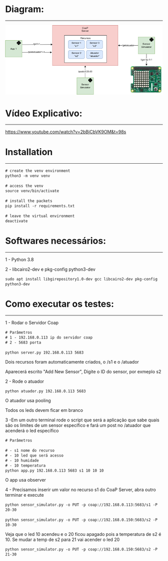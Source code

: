 # Diagram:
----------------------

![Alt text](img/v.png?raw=true "Diagram")

# Vídeo Explicativo:
----------------------

https://www.youtube.com/watch?v=2bBjCbVK9OM&t=98s


# Installation
----------------------

```shell
# create the venv environment
python3 -m venv venv

# access the venv
source venv/bin/activate

# install the packets
pip install -r requirements.txt

# leave the virtual environment
deactivate
```

# Softwares necessários:
----------------------

1 - Python 3.8

2 - libcairo2-dev e pkg-config python3-dev

```shell
sudo apt install libgirepository1.0-dev gcc libcairo2-dev pkg-config python3-dev
```

# Como executar os testes:
----------------------

1 - Rodar o Servidor Coap

```shell
# Parâmetros
# 1 - 192.168.0.113 ip do servidor coap
# 2 - 5683 porta

python server.py 192.168.0.113 5683
```

Dois recursos foram automaticamente criados, o /s1 e o /atuador

Aparecerá escrito "Add New Sensor", Digite o ID do sensor, por exmeplo s2

2 - Rode o atuador

```shell
python atuador.py 192.168.0.113 5683
```
O atuador usa pooling

Todos os leds devem ficar em branco

3 -Em um outro terminal rode o script que será a aplicação que sabe quais são os limites de um sensor específico e fará um post no /atuador que acenderá o led específico

```shell
# Parâmetros

# - s1 nome do recurso
# - 10 led que será acesso
# - 10 humidade
# - 10 temperatura
python app.py 192.168.0.113 5683 s1 10 10 10
```

O app usa observer

4 - Precisamos inserir um valor no recurso s1 do CoaP Server, abra outro terminar e execute 

```shell
python sensor_simulator.py -o PUT -p coap://192.168.0.113:5683/s1 -P 20-30

python sensor_simulator.py -o PUT -p coap://192.168.0.150:5683/s2 -P 10-30
```

Veja que o led 10 acendeu e o 20 ficou apagado pois a temperatura de s2 é 10. Se mudar a temp de s2 para 21 vai acender o led 20

```shell
python sensor_simulator.py -o PUT -p coap://192.168.0.150:5683/s2 -P 21-30
```